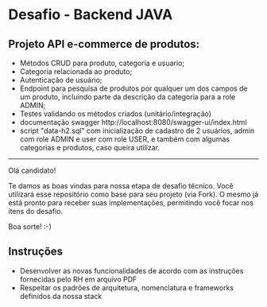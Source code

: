 # Desafio - Backend JAVA

## Projeto API e-commerce de produtos:
- Métodos CRUD para produto, categoria e usuario;
- Categoria relacionada ao produto;
- Autenticação de usuário;
- Endpoint para pesquisa de produtos por qualquer um dos campos de um produto, incluindo parte da descrição da categoria para a role ADMIN;
- Testes validando os métodos criados (unitário/integração)
- documentação swagger http://localhost:8080/swagger-ui/index.html
- script "data-h2.sql" com inicialização de cadastro de 2 usuários, admin com role ADMIN e user com role USER, e também com algumas categorias e produtos, caso queira utilizar.







****************************************************
Olá candidato! 

Te damos as boas vindas para nossa etapa de desafio técnico. Você utilizará esse repositório como base para seu projeto (via Fork). O mesmo já está pronto para receber suas implementações, permitindo você focar nos itens do desafio.

Boa sorte! :-)

## Instruções
- Desenvolver as novas funcionalidades de acordo com as instruções fornecidas pelo RH em arquivo PDF 
- Respeitar os padrões de arquitetura, nomenclatura e frameworks definidos da nossa stack



